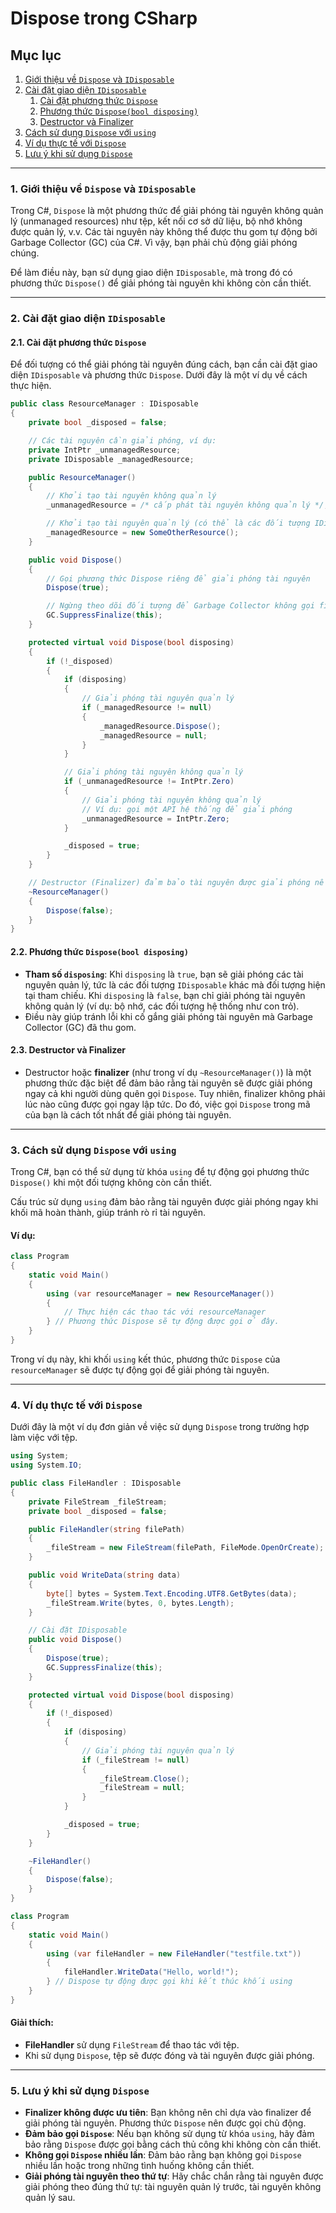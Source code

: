 # Dispose trong CSharp

## **Mục lục**

1. [Giới thiệu về `Dispose` và `IDisposable`](#1-gioi-thieu-ve-dispose-va-idisposable)
2. [Cài đặt giao diện `IDisposable`](#2-cai-dat-giao-dien-idisposable)
    1. [Cài đặt phương thức `Dispose`](#21-cai-dat-phuong-thuc-dispose)
    2. [Phương thức `Dispose(bool disposing)`](#22-phuong-thuc-disposebool-disposing)
    3. [Destructor và Finalizer](#23-destructor-va-finalizer)
3. [Cách sử dụng `Dispose` với `using`](#3-cach-su-dung-dispose-voi-using)
4. [Ví dụ thực tế với `Dispose`](#4-vi-du-thuc-te-voi-dispose)
5. [Lưu ý khi sử dụng `Dispose`](#5-luu-y-khi-su-dung-dispose)

---

### 1. **Giới thiệu về `Dispose` và `IDisposable`**

Trong C#, `Dispose` là một phương thức để giải phóng tài nguyên không quản lý (unmanaged resources) như tệp, kết nối cơ
sở dữ liệu, bộ nhớ không được quản lý, v.v. Các tài nguyên này không thể được thu gom tự động bởi Garbage Collector (GC)
của C#. Vì vậy, bạn phải chủ động giải phóng chúng.

Để làm điều này, bạn sử dụng giao diện `IDisposable`, mà trong đó có phương thức `Dispose()` để giải phóng tài nguyên
khi không còn cần thiết.

---

### 2. **Cài đặt giao diện `IDisposable`**

#### 2.1. **Cài đặt phương thức `Dispose`**

Để đối tượng có thể giải phóng tài nguyên đúng cách, bạn cần cài đặt giao diện `IDisposable` và phương thức `Dispose`.
Dưới đây là một ví dụ về cách thực hiện.

```csharp
public class ResourceManager : IDisposable
{
    private bool _disposed = false;

    // Các tài nguyên cần giải phóng, ví dụ:
    private IntPtr _unmanagedResource;
    private IDisposable _managedResource;

    public ResourceManager()
    {
        // Khởi tạo tài nguyên không quản lý
        _unmanagedResource = /* cấp phát tài nguyên không quản lý */;

        // Khởi tạo tài nguyên quản lý (có thể là các đối tượng IDisposable khác)
        _managedResource = new SomeOtherResource();
    }

    public void Dispose()
    {
        // Gọi phương thức Dispose riêng để giải phóng tài nguyên
        Dispose(true);

        // Ngừng theo dõi đối tượng để Garbage Collector không gọi finalizer
        GC.SuppressFinalize(this);
    }

    protected virtual void Dispose(bool disposing)
    {
        if (!_disposed)
        {
            if (disposing)
            {
                // Giải phóng tài nguyên quản lý
                if (_managedResource != null)
                {
                    _managedResource.Dispose();
                    _managedResource = null;
                }
            }

            // Giải phóng tài nguyên không quản lý
            if (_unmanagedResource != IntPtr.Zero)
            {
                // Giải phóng tài nguyên không quản lý
                // Ví dụ: gọi một API hệ thống để giải phóng
                _unmanagedResource = IntPtr.Zero;
            }

            _disposed = true;
        }
    }

    // Destructor (Finalizer) đảm bảo tài nguyên được giải phóng nếu người dùng quên gọi Dispose
    ~ResourceManager()
    {
        Dispose(false);
    }
}
```

#### 2.2. **Phương thức `Dispose(bool disposing)`**

- **Tham số `disposing`**: Khi `disposing` là `true`, bạn sẽ giải phóng các tài nguyên quản lý, tức là các đối tượng
  `IDisposable` khác mà đối tượng hiện tại tham chiếu. Khi `disposing` là `false`, bạn chỉ giải phóng tài nguyên không
  quản lý (ví dụ: bộ nhớ, các đối tượng hệ thống như con trỏ).
- Điều này giúp tránh lỗi khi cố gắng giải phóng tài nguyên mà Garbage Collector (GC) đã thu gom.

#### 2.3. **Destructor và Finalizer**

- Destructor hoặc **finalizer** (như trong ví dụ `~ResourceManager()`) là một phương thức đặc biệt để đảm bảo rằng tài
  nguyên sẽ được giải phóng ngay cả khi người dùng quên gọi `Dispose`. Tuy nhiên, finalizer không phải lúc nào cũng được
  gọi ngay lập tức. Do đó, việc gọi `Dispose` trong mã của bạn là cách tốt nhất để giải phóng tài nguyên.

---

### 3. **Cách sử dụng `Dispose` với `using`**

Trong C#, bạn có thể sử dụng từ khóa `using` để tự động gọi phương thức `Dispose()` khi một đối tượng không còn cần
thiết.

Cấu trúc sử dụng `using` đảm bảo rằng tài nguyên được giải phóng ngay khi khối mã hoàn thành, giúp tránh rò rỉ tài
nguyên.

#### Ví dụ:

```csharp
class Program
{
    static void Main()
    {
        using (var resourceManager = new ResourceManager())
        {
            // Thực hiện các thao tác với resourceManager
        } // Phương thức Dispose sẽ tự động được gọi ở đây.
    }
}
```

Trong ví dụ này, khi khối `using` kết thúc, phương thức `Dispose` của `resourceManager` sẽ được tự động gọi để giải
phóng tài nguyên.

---

### 4. **Ví dụ thực tế với `Dispose`**

Dưới đây là một ví dụ đơn giản về việc sử dụng `Dispose` trong trường hợp làm việc với tệp.

```csharp
using System;
using System.IO;

public class FileHandler : IDisposable
{
    private FileStream _fileStream;
    private bool _disposed = false;

    public FileHandler(string filePath)
    {
        _fileStream = new FileStream(filePath, FileMode.OpenOrCreate);
    }

    public void WriteData(string data)
    {
        byte[] bytes = System.Text.Encoding.UTF8.GetBytes(data);
        _fileStream.Write(bytes, 0, bytes.Length);
    }

    // Cài đặt IDisposable
    public void Dispose()
    {
        Dispose(true);
        GC.SuppressFinalize(this);
    }

    protected virtual void Dispose(bool disposing)
    {
        if (!_disposed)
        {
            if (disposing)
            {
                // Giải phóng tài nguyên quản lý
                if (_fileStream != null)
                {
                    _fileStream.Close();
                    _fileStream = null;
                }
            }

            _disposed = true;
        }
    }

    ~FileHandler()
    {
        Dispose(false);
    }
}

class Program
{
    static void Main()
    {
        using (var fileHandler = new FileHandler("testfile.txt"))
        {
            fileHandler.WriteData("Hello, world!");
        } // Dispose tự động được gọi khi kết thúc khối using
    }
}
```

#### Giải thích:

- **FileHandler** sử dụng `FileStream` để thao tác với tệp.
- Khi sử dụng `Dispose`, tệp sẽ được đóng và tài nguyên được giải phóng.

---

### 5. **Lưu ý khi sử dụng `Dispose`**

- **Finalizer không được ưu tiên**: Bạn không nên chỉ dựa vào finalizer để giải phóng tài nguyên. Phương thức `Dispose`
  nên được gọi chủ động.
- **Đảm bảo gọi `Dispose`**: Nếu bạn không sử dụng từ khóa `using`, hãy đảm bảo rằng `Dispose` được gọi bằng cách thủ
  công khi không còn cần thiết.
- **Không gọi `Dispose` nhiều lần**: Đảm bảo rằng bạn không gọi `Dispose` nhiều lần hoặc trong những tình huống không
  cần thiết.
- **Giải phóng tài nguyên theo thứ tự**: Hãy chắc chắn rằng tài nguyên được giải phóng theo đúng thứ tự: tài nguyên quản
  lý trước, tài nguyên không quản lý sau.
